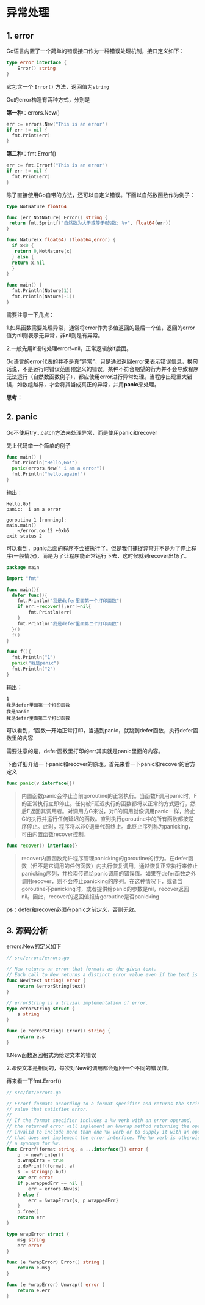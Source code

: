 # 异常处理

## 1. error

Go语言内置了一个简单的错误接口作为一种错误处理机制，接口定义如下：

```go
type error interface {
	Error() string
}
```

它包含一个 `Error()` 方法，返回值为`string`



Go的error构造有两种方式，分别是

**第一种**：errors.New()

```go
err := errors.New("This is an error")
if err != nil {
  fmt.Print(err)
}
```

**第二种**：fmt.Errorf()

```go
err := fmt.Errorf("This is an error")
if err != nil {
  fmt.Print(err)
}
```



除了直接使用Go自带的方法，还可以自定义错误。下面以自然数函数作为例子：

```go
type NotNature float64

func (err NotNature) Error() string {
 return fmt.Sprintf("自然数为大于或等于0的数: %v", float64(err))
}

func Nature(x float64) (float64,error) {
  if x<0 {
   return 0,NotNature(x)
  } else {
  return x,nil
  }
}

func main() {
  fmt.Println(Nature(1))
  fmt.Println(Nature(-1))
}
```



需要注意一下几点：

1.如果函数需要处理异常，通常将error作为多值返回的最后一个值，返回的error值为nil则表示无异常，非nil则是有异常。

2.一般先用if语句处理error!=nil，正常逻辑放if后面。



Go语言的error代表的并不是真“异常”，只是通过返回error来表示错误信息，换句话说，不是运行时错误范围预定义的错误，某种不符合期望的行为并不会导致程序无法运行（自然数函数例子），都应使用error进行异常处理。当程序出现重大错误，如数组越界，才会将其当成真正的异常，并用**panic**来处理。

**思考：**



## 2. panic

Go不使用try...catch方法来处理异常，而是使用panic和recover

先上代码举一个简单的例子

```go
func main() {
  fmt.Println("Hello,Go!")
  panic(errors.New(" i am a error"))
  fmt.Println("hello,again!")
}

```

输出：

```shell
Hello,Go!
panic:  i am a error

goroutine 1 [running]:
main.main()
	~/error.go:12 +0xb5
exit status 2

```

可以看到，panic后面的程序不会被执行了。但是我们捕捉异常并不是为了停止程序(一般情况)，而是为了让程序能正常运行下去，这时候就到recover出场了。



```go
package main

import "fmt"

func main(){
  defer func(){
    fmt.Println("我是defer里面第一个打印函数")
    if err:=recover();err!=nil{
        fmt.Println(err)
    }
    fmt.Println("我是defer里面第二个打印函数")
  }()
  f()
}

func f(){
  fmt.Println("1")
  panic("我是panic")
  fmt.Println("2")
}

```

输出：

```shell
1
我是defer里面第一个打印函数
我是panic
我是defer里面第二个打印函数
```

可以看到，f函数一开始正常打印，当遇到panic，就跳到defer函数，执行defer函数里的内容

需要注意的是，defer函数里打印的err其实就是panic里面的内容。



下面详细介绍一下panic和recover的原理。首先来看一下panic和recover的官方定义

```go
func panic(v interface{})

```

> 内置函数panic会停止当前goroutine的正常执行。当函数F调用panic时，F的正常执行立即停止。任何被F延迟执行的函数都将以正常的方式运行，然后F返回其调用者。对调用方G来说，对F的调用就像调用panic一样，终止G的执行并运行任何延迟的函数。直到执行goroutine中的所有函数都按逆序停止。此时，程序将以非0退出代码终止。此终止序列称为panicking，可由内置函数recover控制。



```go
func recover() interface{}

```

> recover内置函数允许程序管理panicking的goroutine的行为。在defer函数（但不是它调用的任何函数）内执行恢复调用，通过恢复正常执行来停止panicking序列，并检索传递给panic调用的错误值。如果在defer函数之外调用recover，则不会停止panicking的序列。在这种情况下，或者当goroutine不panicking时，或者提供给panic的参数是nil，recover返回nil。因此，recover的返回值报告goroutine是否panicking



**ps**：defer和recover必须在panic之前定义，否则无效。





## 3. 源码分析

errors.New的定义如下

```go
// src/errors/errors.go

// New returns an error that formats as the given text.
// Each call to New returns a distinct error value even if the text is identical.
func New(text string) error {
	return &errorString{text}
}

// errorString is a trivial implementation of error.
type errorString struct {
	s string
}

func (e *errorString) Error() string {
	return e.s
}
```

1.New函数返回格式为给定文本的错误

2.即使文本是相同的，每次对New的调用都会返回一个不同的错误值。



再来看一下fmt.Errorf()

```go
// src/fmt/errors.go

// Errorf formats according to a format specifier and returns the string as a
// value that satisfies error.
//
// If the format specifier includes a %w verb with an error operand,
// the returned error will implement an Unwrap method returning the operand. It is
// invalid to include more than one %w verb or to supply it with an operand
// that does not implement the error interface. The %w verb is otherwise
// a synonym for %v.
func Errorf(format string, a ...interface{}) error {
	p := newPrinter()
	p.wrapErrs = true
	p.doPrintf(format, a)
	s := string(p.buf)
	var err error
	if p.wrappedErr == nil {
		err = errors.New(s)
	} else {
		err = &wrapError{s, p.wrappedErr}
	}
	p.free()
	return err
}

type wrapError struct {
	msg string
	err error
}

func (e *wrapError) Error() string {
	return e.msg
}

func (e *wrapError) Unwrap() error {
	return e.err
}
```



​